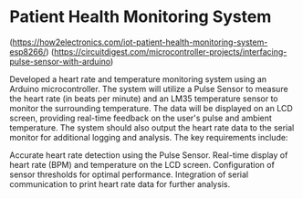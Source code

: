 # Patient Health Monitoring System

(https://how2electronics.com/iot-patient-health-monitoring-system-esp8266/)
(https://circuitdigest.com/microcontroller-projects/interfacing-pulse-sensor-with-arduino)

Developed a heart rate and temperature monitoring system using an Arduino microcontroller. The system will utilize a Pulse Sensor to measure the heart rate (in beats per minute) and an LM35 temperature sensor to monitor the surrounding temperature. The data will be displayed on an LCD screen, providing real-time feedback on the user's pulse and ambient temperature. The system should also output the heart rate data to the serial monitor for additional logging and analysis. The key requirements include:

Accurate heart rate detection using the Pulse Sensor.
Real-time display of heart rate (BPM) and temperature on the LCD screen.
Configuration of sensor thresholds for optimal performance.
Integration of serial communication to print heart rate data for further analysis.
